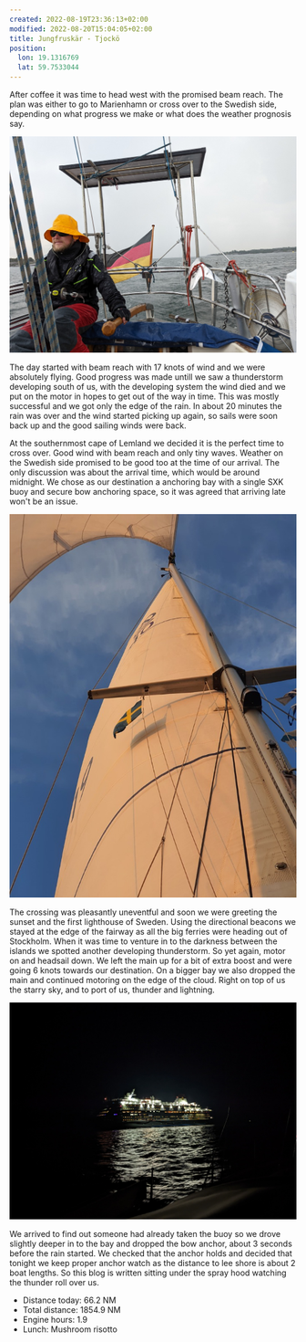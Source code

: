 ```yaml
---
created: 2022-08-19T23:36:13+02:00
modified: 2022-08-20T15:04:05+02:00
title: Jungfruskär - Tjockö
position:
  lon: 19.1316769
  lat: 59.7533044
---
```


After coffee it was time to head west with the promised beam reach. The plan was either to go to Marienhamn or cross over to the Swedish side, depending on what progress we make or what does the weather prognosis say. 

![Image](../2022/c708148aade71b69e9b97a53ea9c633a.jpg) 

The day started with beam reach with 17 knots of wind and we were absolutely flying. Good progress was made untill we saw a thunderstorm developing south of us, with the developing system the wind died and we put on the motor in hopes to get out of the way in time. This was mostly successful and we got only the edge of the rain. In about 20 minutes the rain was over and the wind started picking up again, so sails were soon back up and the good sailing winds were back.

At the southernmost cape of Lemland we decided it is the perfect time to cross over. Good wind with beam reach and only tiny waves. Weather on the Swedish side promised to be good too at the time of our arrival. The only discussion was about the arrival time, which would be around midnight. We chose as our destination a anchoring bay with a single SXK buoy and secure bow anchoring space, so it was agreed that arriving late won't be an issue.

![Image](../2022/ef0a2364d935b71903801ca24dbbd4bd.jpg) 

The crossing was pleasantly uneventful and soon we were greeting the sunset and the first lighthouse of Sweden. Using the directional beacons we stayed at the edge of the fairway as all the big ferries were heading out of Stockholm. When it was time to venture in to the darkness between the islands we spotted another developing thunderstorm. So yet again, motor on and headsail down. We left the main up for a bit of extra boost and were going 6 knots towards our destination. On a bigger bay we also dropped the main and continued motoring on the edge of the cloud. Right on top of us the starry sky, and to port of us, thunder and lightning. 

![Image](../2022/3977af8486425edf482387be950ab4be.jpg) 

We arrived to find out someone had already taken the buoy so we drove slightly deeper in to the bay and dropped the bow anchor, about 3 seconds before the rain started. We checked that the anchor holds and decided that tonight we keep proper anchor watch as the distance to lee shore is about 2 boat lengths. So this blog is written sitting under the spray hood watching the thunder roll over us.

* Distance today: 66.2 NM
* Total distance: 1854.9 NM
* Engine hours: 1.9
* Lunch: Mushroom risotto
